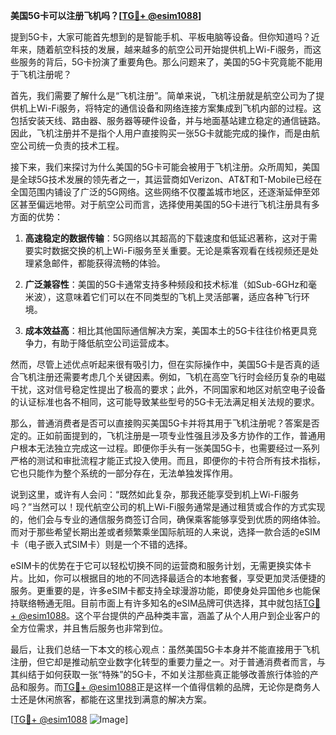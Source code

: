 **美国5G卡可以注册飞机吗？[[TG💪+ @esim1088](https://t.me/s/esim1088)]**

提到5G卡，大家可能首先想到的是智能手机、平板电脑等设备。但你知道吗？近年来，随着航空科技的发展，越来越多的航空公司开始提供机上Wi-Fi服务，而这些服务的背后，5G卡扮演了重要角色。那么问题来了，美国的5G卡究竟能不能用于飞机注册呢？

首先，我们需要了解什么是“飞机注册”。简单来说，飞机注册就是航空公司为了提供机上Wi-Fi服务，将特定的通信设备和网络连接方案集成到飞机内部的过程。这包括安装天线、路由器、服务器等硬件设备，并与地面基站建立稳定的通信链路。因此，飞机注册并不是指个人用户直接购买一张5G卡就能完成的操作，而是由航空公司统一负责的技术工程。

接下来，我们来探讨为什么美国的5G卡可能会被用于飞机注册。众所周知，美国是全球5G技术发展的领先者之一，其运营商如Verizon、AT&T和T-Mobile已经在全国范围内铺设了广泛的5G网络。这些网络不仅覆盖城市地区，还逐渐延伸至郊区甚至偏远地带。对于航空公司而言，选择使用美国的5G卡进行飞机注册具有多方面的优势：

1. **高速稳定的数据传输**：5G网络以其超高的下载速度和低延迟著称，这对于需要实时数据交换的机上Wi-Fi服务至关重要。无论是乘客观看在线视频还是处理紧急邮件，都能获得流畅的体验。
   
2. **广泛兼容性**：美国的5G卡通常支持多种频段和技术标准（如Sub-6GHz和毫米波），这意味着它们可以在不同类型的飞机上灵活部署，适应各种飞行环境。

3. **成本效益高**：相比其他国际通信解决方案，美国本土的5G卡往往价格更具竞争力，有助于降低航空公司运营成本。

然而，尽管上述优点听起来很有吸引力，但在实际操作中，美国5G卡是否真的适合飞机注册还需要考虑几个关键因素。例如，飞机在高空飞行时会经历复杂的电磁干扰，这对信号稳定性提出了极高的要求；此外，不同国家和地区对航空电子设备的认证标准也各不相同，这可能导致某些型号的5G卡无法满足相关法规的要求。

那么，普通消费者是否可以直接购买美国5G卡并将其用于飞机注册呢？答案是否定的。正如前面提到的，飞机注册是一项专业性强且涉及多方协作的工作，普通用户根本无法独立完成这一过程。即便你手头有一张美国5G卡，也需要经过一系列严格的测试和审批流程才能正式投入使用。而且，即便你的卡符合所有技术指标，它也只能作为整个系统的一部分存在，无法单独发挥作用。

说到这里，或许有人会问：“既然如此复杂，那我还能享受到机上Wi-Fi服务吗？”当然可以！现代航空公司的机上Wi-Fi服务通常是通过租赁或合作的方式实现的，他们会与专业的通信服务商签订合同，确保乘客能够享受到优质的网络体验。而对于那些希望长期出差或者频繁乘坐国际航班的人来说，选择一款合适的eSIM卡（电子嵌入式SIM卡）则是一个不错的选择。

eSIM卡的优势在于它可以轻松切换不同的运营商和服务计划，无需更换实体卡片。比如，你可以根据目的地的不同选择最适合的本地套餐，享受更加灵活便捷的服务。更重要的是，许多eSIM卡都支持全球漫游功能，即使身处异国他乡也能保持联络畅通无阻。目前市面上有许多知名的eSIM品牌可供选择，其中就包括[TG💪+ @esim1088](https://t.me/s/esim1088)。这个平台提供的产品种类丰富，涵盖了从个人用户到企业客户的全方位需求，并且售后服务也非常到位。

最后，让我们总结一下本文的核心观点：虽然美国5G卡本身并不能直接用于飞机注册，但它却是推动航空业数字化转型的重要力量之一。对于普通消费者而言，与其纠结于如何获取一张“特殊”的5G卡，不如关注那些真正能够改善旅行体验的产品和服务。而[TG💪+ @esim1088](https://t.me/s/esim1088)正是这样一个值得信赖的品牌，无论你是商务人士还是休闲旅客，都能在这里找到满意的解决方案。

[[TG💪+ @esim1088](https://t.me/s/esim1088) ![Image](https://i.postimg.cc/4NQfJmqS/Snipaste-2025-05-13-00-14-12.png)]